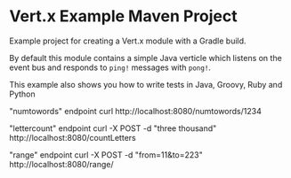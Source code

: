# Vert.x Example Maven Project

Example project for creating a Vert.x module with a Gradle build.

By default this module contains a simple Java verticle which listens on the event bus and responds to `ping!`
messages with `pong!`.

This example also shows you how to write tests in Java, Groovy, Ruby and Python


"numtowords" endpoint
curl http://localhost:8080/numtowords/1234

"lettercount" endpoint
curl -X POST -d "three thousand" http://localhost:8080/countLetters

"range" endpoint
curl -X POST -d "from=11&to=223" http://localhost:8080/range/
